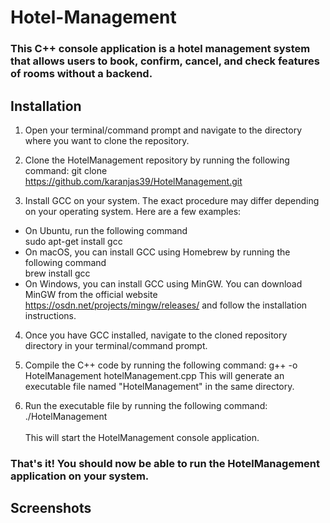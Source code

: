 # Hotel-Management

### This C++ console application is a hotel management system that allows users to book, confirm, cancel, and check features of rooms without a backend.

## Installation

1. Open your terminal/command prompt and navigate to the directory where you want to clone the repository.

2. Clone the HotelManagement repository by running the following command:
git clone https://github.com/karanjas39/HotelManagement.git

3. Install GCC on your system. The exact procedure may differ depending on your operating system. Here are a few examples:
<ul>
<li>On Ubuntu, run the following command </br>
sudo apt-get install gcc
</li>
<li>On macOS, you can install GCC using Homebrew by running the following command</br>
brew install gcc
</li>
<li>
On Windows, you can install GCC using MinGW. You can download MinGW from the official website <a href="https://osdn.net/projects/mingw/releases/" target="_blank">https://osdn.net/projects/mingw/releases/</a> and follow the installation instructions.
</li>
</ul>

4. Once you have GCC installed, navigate to the cloned repository directory in your terminal/command prompt.

5. Compile the C++ code by running the following command:
g++ -o HotelManagement hotelManagement.cpp
This will generate an executable file named "HotelManagement" in the same directory.

6. Run the executable file by running the following command:<br>
./HotelManagement<br><br>
This will start the HotelManagement console application.

### That's it! You should now be able to run the HotelManagement application on your system.

## Screenshots


